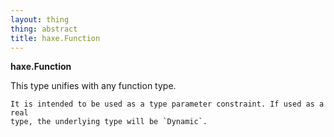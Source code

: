```yaml
---
layout: thing
thing: abstract
title: haxe.Function
---
```

**haxe.Function**
<p>This type unifies with any function type.

	It is intended to be used as a type parameter constraint. If used as a real
	type, the underlying type will be `Dynamic`.
</p>

